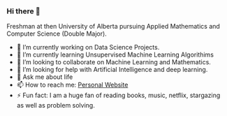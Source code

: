 ### Hi there 👋

<!--
**Robertboy18/Robertboy18** is a ✨ _special_ ✨ repository because its `README.md` (this file) appears on your GitHub profile.
-->

Freshman at then University of Alberta pursuing Applied Mathematics and Computer Science (Double Major).  

- 🔭 I’m currently working on Data Science Projects.
- 🌱 I’m currently learning Unsupervised Machine Learning Algorithims
- 👯 I’m looking to collaborate on Machine Learning and Mathematics.
- 🤔 I’m looking for help with Artificial Intelligence and deep learning.
- 💬 Ask me about life
- 📫 How to reach me: [Personal Website](https://www.robertj1.com/)
- ⚡ Fun fact: I am a huge fan of reading books, music, netflix, stargazing as well as problem solving.

